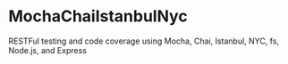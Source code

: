 # MochaChaiIstanbulNyc
RESTFul testing and code coverage using Mocha, Chai, Istanbul, NYC, fs, Node.js, and Express
